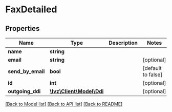# FaxDetailed

## Properties
Name | Type | Description | Notes
------------ | ------------- | ------------- | -------------
**name** | **string** |  | 
**email** | **string** |  | [optional] 
**send_by_email** | **bool** |  | [default to false]
**id** | **int** |  | [optional] 
**outgoing_ddi** | [**\Ivz\Client\Model\Ddi**](Ddi.md) |  | [optional] 

[[Back to Model list]](../README.md#documentation-for-models) [[Back to API list]](../README.md#documentation-for-api-endpoints) [[Back to README]](../README.md)


